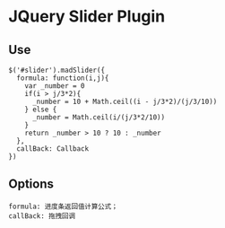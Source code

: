 # JQuery Slider Plugin

## Use
    $('#slider').madSlider({
      formula: function(i,j){
        var _number = 0
        if(i > j/3*2){
          _number = 10 + Math.ceil((i - j/3*2)/(j/3/10))
        } else {
          _number = Math.ceil(i/(j/3*2/10))
        }
        return _number > 10 ? 10 : _number
      },
      callBack: Callback
    })
    
## Options

    formula: 进度条返回值计算公式；
    callBack: 拖拽回调
